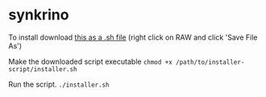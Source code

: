 # synkrino
To install download [this as a .sh file](https://github.com/devprabal/synkrino/blob/master/installer.sh) (right click on RAW and click 'Save File As')

Make the downloaded script executable `chmod +x /path/to/installer-script/installer.sh`

Run the script. `./installer.sh`
